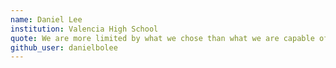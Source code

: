 ```yaml
---
name: Daniel Lee
institution: Valencia High School
quote: We are more limited by what we chose than what we are capable of.
github_user: danielbolee
---
```

